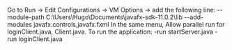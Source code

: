 Go to Run -> Edit Configurations -> VM Options -> add the following line: --module-path C:\Users\Hugo\Documents\javafx-sdk-11.0.2\lib --add-modules javafx.controls,javafx.fxml
In the same menu, Allow parallel run for loginClient.java, Client.java.
To run the application:
  -run startServer.java
  -run loginClient.java
